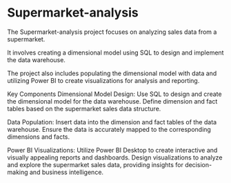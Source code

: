# Supermarket-analysis
The Supermarket-analysis project focuses on analyzing sales data from a supermarket. 

It involves creating a dimensional model using SQL to design and implement the data warehouse.

The project also includes populating the dimensional model with data and utilizing Power BI to create visualizations for analysis and reporting.

Key Components
Dimensional Model Design: Use SQL to design and create the dimensional model for the data warehouse. Define dimension and fact tables based on the supermarket sales data structure.

Data Population: Insert data into the dimension and fact tables of the data warehouse. Ensure the data is accurately mapped to the corresponding dimensions and facts.

Power BI Visualizations: Utilize Power BI Desktop to create interactive and visually appealing reports and dashboards. Design visualizations to analyze and explore the supermarket sales data, providing insights for decision-making and business intelligence.
